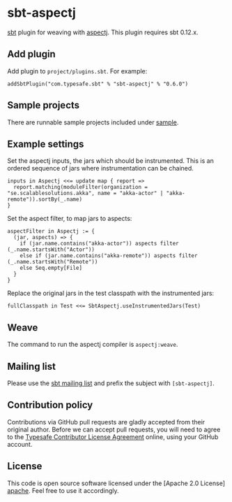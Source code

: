 sbt-aspectj
===========

[sbt] plugin for weaving with [aspectj]. This plugin requires sbt 0.12.x.


Add plugin
----------

Add plugin to `project/plugins.sbt`. For example:

    addSbtPlugin("com.typesafe.sbt" % "sbt-aspectj" % "0.6.0")


Sample projects
---------------

There are runnable sample projects included under [sample].


Example settings
----------------

Set the aspectj inputs, the jars which should be instrumented. This is an
ordered sequence of jars where instrumentation can be chained.

    inputs in Aspectj <<= update map { report =>
      report.matching(moduleFilter(organization = "se.scalablesolutions.akka", name = "akka-actor" | "akka-remote")).sortBy(_.name)
    }

Set the aspect filter, to map jars to aspects:

    aspectFilter in Aspectj := {
      (jar, aspects) => {
        if (jar.name.contains("akka-actor")) aspects filter (_.name.startsWith("Actor"))
        else if (jar.name.contains("akka-remote")) aspects filter (_.name.startsWith("Remote"))
        else Seq.empty[File]
      }
    }

Replace the original jars in the test classpath with the instrumented jars:

    fullClasspath in Test <<= SbtAspectj.useInstrumentedJars(Test)


Weave
-----

The command to run the aspectj compiler is `aspectj:weave`.


Mailing list
------------

Please use the [sbt mailing list][email] and prefix the subject with `[sbt-aspectj]`.


Contribution policy
-------------------

Contributions via GitHub pull requests are gladly accepted from their original
author. Before we can accept pull requests, you will need to agree to the
[Typesafe Contributor License Agreement][cla] online, using your GitHub account.


License
-------

This code is open source software licensed under the [Apache 2.0 License]
[apache]. Feel free to use it accordingly.


[sbt]: https://github.com/harrah/xsbt
[aspectj]: http://www.eclipse.org/aspectj
[sample]: https://github.com/sbt/sbt-aspectj/tree/master/sample
[email]: http://groups.google.com/group/simple-build-tool
[cla]: http://www.typesafe.com/contribute/cla
[apache]: http://www.apache.org/licenses/LICENSE-2.0.html
